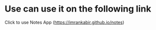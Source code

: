 # Use can use it on the following link

Click to use Notes App (https://imrankabir.github.io/notes)
